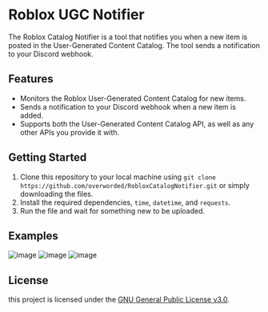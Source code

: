 # Roblox UGC Notifier

The Roblox Catalog Notifier is a tool that notifies you when a new item is posted in the User-Generated Content Catalog. The tool sends a notification to your Discord webhook.

## Features

- Monitors the Roblox User-Generated Content Catalog for new items.
- Sends a notification to your Discord webhook when a new item is added.
- Supports both the User-Generated Content Catalog API, as well as any other APIs you provide it with.

## Getting Started

1. Clone this repository to your local machine using `git clone https://github.com/overworded/RobloxCatalogNotifier.git` or simply downloading the files.
2. Install the required dependencies, `time`, `datetime`, and `requests`.
4. Run the file and wait for something new to be uploaded.

## Examples
![image](https://user-images.githubusercontent.com/75399033/220198852-0953d40f-68a5-4ae5-b08e-ef63fc51e712.png)
![image](https://user-images.githubusercontent.com/75399033/220198913-fa73ebaa-1eba-438d-af84-307e0ce2e9f3.png)
![image](https://user-images.githubusercontent.com/75399033/220198776-989a3113-b2c0-4dda-bf2b-85f8e8e59f9e.png)


## License

this project is licensed under the [GNU General Public License v3.0](https://opensource.org/license/gpl-3-0/).
